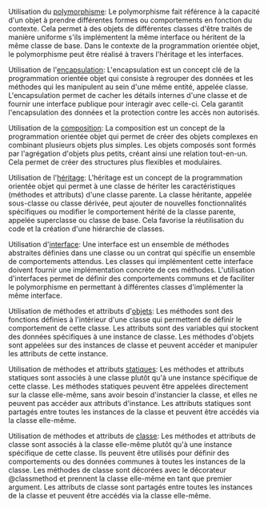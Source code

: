 Utilisation du [polymorphisme](https://github.com/619yassine/POOPasswordGen/blob/main/methods/textMethods.py#L59):
Le polymorphisme fait référence à la capacité d'un objet à prendre différentes formes ou comportements en fonction du contexte. Cela permet à des objets de différentes classes d'être traités de manière uniforme s'ils implémentent la même interface ou héritent de la même classe de base. Dans le contexte de la programmation orientée objet, le polymorphisme peut être réalisé à travers l'héritage et les interfaces.

Utilisation de l'[encapsulation](https://github.com/619yassine/POOPasswordGen/blob/main/methods/textMethods.py#L3):
L'encapsulation est un concept clé de la programmation orientée objet qui consiste à regrouper des données et les méthodes qui les manipulent au sein d'une même entité, appelée classe. L'encapsulation permet de cacher les détails internes d'une classe et de fournir une interface publique pour interagir avec celle-ci. Cela garantit l'encapsulation des données et la protection contre les accès non autorisés.

Utilisation de la [composition](https://github.com/619yassine/POOPasswordGen/blob/main/generator/getPossibilities.py#L11):
La composition est un concept de la programmation orientée objet qui permet de créer des objets complexes en combinant plusieurs objets plus simples. Les objets composés sont formés par l'agrégation d'objets plus petits, créant ainsi une relation tout-en-un. Cela permet de créer des structures plus flexibles et modulaires.

Utilisation de l'[héritage](https://github.com/619yassine/POOPasswordGen/blob/main/methods/datesMethods.py#L3):
L'héritage est un concept de la programmation orientée objet qui permet à une classe de hériter les caractéristiques (méthodes et attributs) d'une classe parente. La classe héritante, appelée sous-classe ou classe dérivée, peut ajouter de nouvelles fonctionnalités spécifiques ou modifier le comportement hérité de la classe parente, appelée superclasse ou classe de base. Cela favorise la réutilisation du code et la création d'une hiérarchie de classes.

Utilisation d'[interface](https://github.com/619yassine/POOPasswordGen/blob/main/interface.py#L1):
Une interface est un ensemble de méthodes abstraites définies dans une classe ou un contrat qui spécifie un ensemble de comportements attendus. Les classes qui implémentent cette interface doivent fournir une implémentation concrète de ces méthodes. L'utilisation d'interfaces permet de définir des comportements communs et de faciliter le polymorphisme en permettant à différentes classes d'implémenter la même interface.

Utilisation de méthodes et attributs d'[objets](https://github.com/619yassine/POOPasswordGen/blob/main/methods/textMethods.py#L6):
Les méthodes sont des fonctions définies à l'intérieur d'une classe qui permettent de définir le comportement de cette classe. Les attributs sont des variables qui stockent des données spécifiques à une instance de classe. Les méthodes d'objets sont appelées sur des instances de classe et peuvent accéder et manipuler les attributs de cette instance.

Utilisation de méthodes et attributs [statiques](https://github.com/619yassine/POOPasswordGen/blob/main/methods/textMethods.py#L5):
Les méthodes et attributs statiques sont associés à une classe plutôt qu'à une instance spécifique de cette classe. Les méthodes statiques peuvent être appelées directement sur la classe elle-même, sans avoir besoin d'instancier la classe, et elles ne peuvent pas accéder aux attributs d'instance. Les attributs statiques sont partagés entre toutes les instances de la classe et peuvent être accédés via la classe elle-même.

Utilisation de méthodes et attributs de [classe](https://github.com/619yassine/POOPasswordGen/blob/main/methods/textMethods.py#L10):
Les méthodes et attributs de classe sont associés à la classe elle-même plutôt qu'à une instance spécifique de cette classe. Ils peuvent être utilisés pour définir des comportements ou des données communes à toutes les instances de la classe. Les méthodes de classe sont décorées avec le décorateur @classmethod et prennent la classe elle-même en tant que premier argument. Les attributs de classe sont partagés entre toutes les instances de la classe et peuvent être accédés via la classe elle-même.




